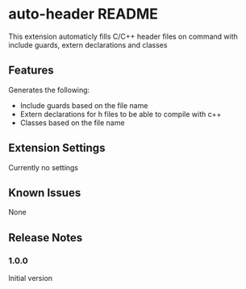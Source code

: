 # auto-header README

This extension automaticly fills C/C++ header files on command with include guards, extern declarations and classes

## Features

Generates the following:
* Include guards based on the file name
* Extern declarations for h files to be able to compile with c++
* Classes based on the file name

## Extension Settings

Currently no settings

## Known Issues

None

## Release Notes

### 1.0.0

Initial version